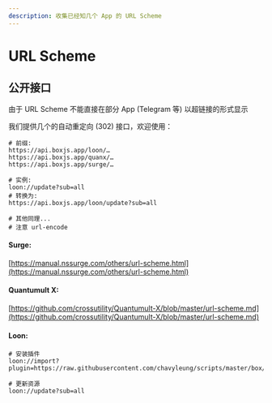 ```yaml
---
description: 收集已经知几个 App 的 URL Scheme
---
```


# URL Scheme

## 公开接口

由于 URL Scheme 不能直接在部分 App (Telegram 等) 以超链接的形式显示

我们提供几个的自动重定向 (302) 接口，欢迎使用：

```properties
# 前缀:
https://api.boxjs.app/loon/…
https://api.boxjs.app/quanx/…
https://api.boxjs.app/surge/…

# 实例:
loon://update?sub=all
# 转换为: 
https://api.boxjs.app/loon/update?sub=all

# 其他同理...
# 注意 url-encode

```

#### **Surge:**&#x20;

[https://manual.nssurge.com/others/url-scheme.html](https://manual.nssurge.com/others/url-scheme.html)

#### **Quantumult X:**&#x20;

[https://github.com/crossutility/Quantumult-X/blob/master/url-scheme.md](https://github.com/crossutility/Quantumult-X/blob/master/url-scheme.md)

#### **Loon:**

```properties
# 安装插件
loon://import?plugin=https://raw.githubusercontent.com/chavyleung/scripts/master/box/rewrite/boxjs.rewrite.loon.plugin

# 更新资源
loon://update?sub=all
```

